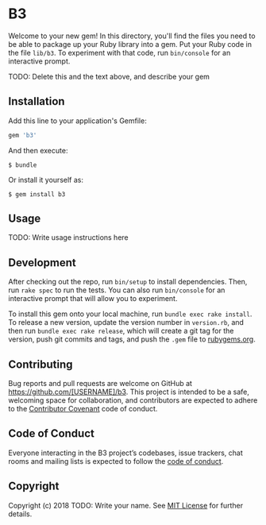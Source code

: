 # B3

Welcome to your new gem! In this directory, you'll find the files you need to be able to package up your Ruby library into a gem. Put your Ruby code in the file `lib/b3`. To experiment with that code, run `bin/console` for an interactive prompt.

TODO: Delete this and the text above, and describe your gem

## Installation

Add this line to your application's Gemfile:

```ruby
gem 'b3'
```

And then execute:

    $ bundle

Or install it yourself as:

    $ gem install b3

## Usage

TODO: Write usage instructions here

## Development

After checking out the repo, run `bin/setup` to install dependencies. Then, run `rake spec` to run the tests. You can also run `bin/console` for an interactive prompt that will allow you to experiment.

To install this gem onto your local machine, run `bundle exec rake install`. To release a new version, update the version number in `version.rb`, and then run `bundle exec rake release`, which will create a git tag for the version, push git commits and tags, and push the `.gem` file to [rubygems.org](https://rubygems.org).

## Contributing

Bug reports and pull requests are welcome on GitHub at https://github.com/[USERNAME]/b3. This project is intended to be a safe, welcoming space for collaboration, and contributors are expected to adhere to the [Contributor Covenant](http://contributor-covenant.org) code of conduct.

## Code of Conduct

Everyone interacting in the B3 project’s codebases, issue trackers, chat rooms and mailing lists is expected to follow the [code of conduct](https://github.com/[USERNAME]/b3/blob/master/CODE_OF_CONDUCT.md).

## Copyright

Copyright (c) 2018 TODO: Write your name. See [MIT License](LICENSE.txt) for further details.